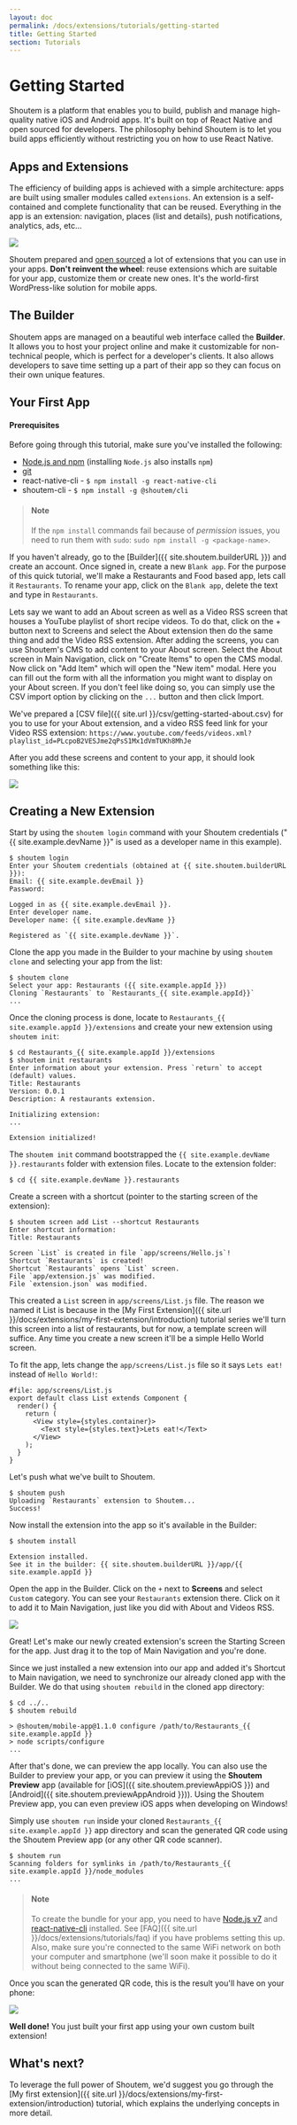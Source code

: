 ```yaml
---
layout: doc
permalink: /docs/extensions/tutorials/getting-started
title: Getting Started
section: Tutorials
---
```


# Getting Started

Shoutem is a platform that enables you to build, publish and manage high-quality native iOS and Android apps. It's built on top of React Native and open sourced for developers. The philosophy behind Shoutem is to let you build apps efficiently without restricting you on how to use React Native.

## Apps and Extensions

The efficiency of building apps is achieved with a simple architecture: apps are built using smaller modules called `extensions`. An extension is a self-contained and complete functionality that can be reused. Everything in the app is an extension: navigation, places (list and details), push notifications, analytics, ads, etc...

<p class="image">
<img src='{{ site.url }}/img/tutorials/getting-started/apps-are-made-of-extensions.png'/>
</p>

Shoutem prepared and [open sourced](https://github.com/shoutem/extensions) a lot of extensions that you can use in your apps. **Don't reinvent the wheel**: reuse extensions which are suitable for your app, customize them or create new ones. It's the world-first WordPress-like solution for mobile apps.

## The Builder

Shoutem apps are managed on a beautiful web interface called the **Builder**. It allows you to host your project online and make it customizable for non-technical people, which is perfect for a developer's clients. It also allows developers to save time setting up a part of their app so they can focus on their own unique features.

## Your First App

#### Prerequisites

Before going through this tutorial, make sure you've installed the following:

- [Node.js and npm](https://nodejs.org/en/download/) (installing `Node.js` also installs `npm`)
- [git](https://git-scm.com/book/en/v2/Getting-Started-Installing-Git)
- react-native-cli - `$ npm install -g react-native-cli`
- shoutem-cli - `$ npm install -g @shoutem/cli`

> #### Note
> If the `npm install` commands fail because of _permission_ issues, you need to run them with `sudo`: `sudo npm install -g <package-name>`.

If you haven't already, go to the [Builder]({{ site.shoutem.builderURL }}) and create an account. Once signed in, create a new `Blank app`. For the purpose of this quick tutorial, we'll make a Restaurants and Food based app, lets call it `Restaurants`. To rename your app, click on the `Blank app`, delete the text and type in `Restaurants`.

Lets say we want to add an About screen as well as a Video RSS screen that houses a YouTube playlist of short recipe videos. To do that, click on the + button next to Screens and select the About extension then do the same thing and add the Video RSS extension. After adding the screens, you can use Shoutem's CMS to add content to your About screen. Select the About screen in Main Navigation, click on "Create Items" to open the CMS modal. Now click on "Add Item" which will open the "New item" modal. Here you can fill out the form with all the information you might want to display on your About screen. If you don't feel like doing so, you can simply use the CSV import option by clicking on the `...` button and then click Import.

We've prepared a [CSV file]({{ site.url }}/csv/getting-started-about.csv) for you to use for your About extension, and a video RSS feed link for your Video RSS extension:
`https://www.youtube.com/feeds/videos.xml?playlist_id=PLcpoB2VESJme2qPsS1Mx1dVmTUKh8MhJe`

After you add these screens and content to your app, it should look something like this:

<p class="image">
<img src='{{ site.url }}/img/tutorials/getting-started/about-videos-screens.png'/>
</p>

## Creating a New Extension

Start by using the `shoutem login` command with your Shoutem credentials ("{{ site.example.devName }}" is used as a developer name in this example).

```ShellSession
$ shoutem login
Enter your Shoutem credentials (obtained at {{ site.shoutem.builderURL }}):
Email: {{ site.example.devEmail }}
Password:

Logged in as {{ site.example.devEmail }}.
Enter developer name.
Developer name: {{ site.example.devName }}

Registered as `{{ site.example.devName }}`.
```

Clone the app you made in the Builder to your machine by using `shoutem clone` and selecting your app from the list:

```ShellSession
$ shoutem clone
Select your app: Restaurants ({{ site.example.appId }})
Cloning `Restaurants` to `Restaurants_{{ site.example.appId}}`
...
```

Once the cloning process is done, locate to `Restaurants_{{ site.example.appId }}/extensions` and create your new extension using `shoutem init`:

```ShellSession
$ cd Restaurants_{{ site.example.appId }}/extensions
$ shoutem init restaurants
Enter information about your extension. Press `return` to accept (default) values.
Title: Restaurants
Version: 0.0.1
Description: A restaurants extension.

Initializing extension:
...

Extension initialized!
```

The `shoutem init` command bootstrapped the `{{ site.example.devName }}.restaurants` folder with extension files. Locate to the extension folder:

```ShellSession
$ cd {{ site.example.devName }}.restaurants
```

Create a screen with a shortcut (pointer to the starting screen of the extension):

```ShellSession
$ shoutem screen add List --shortcut Restaurants
Enter shortcut information:
Title: Restaurants

Screen `List` is created in file `app/screens/Hello.js`!
Shortcut `Restaurants` is created!
Shortcut `Restaurants` opens `List` screen.
File `app/extension.js` was modified.
File `extension.json` was modified.
```

This created a `List` screen in `app/screens/List.js` file. The reason we named it List is because in the [My First Extension]({{ site.url }}/docs/extensions/my-first-extension/introduction) tutorial series we'll turn this screen into a list of restaurants, but for now, a template screen will suffice. Any time you create a new screen it'll be a simple Hello World screen.

To fit the app, lets change the `app/screens/List.js` file so it says `Lets eat!` instead of `Hello World!`:

```JavaScript{5}
#file: app/screens/List.js
export default class List extends Component {
  render() {
    return (
      <View style={styles.container}>
        <Text style={styles.text}>Lets eat!</Text>
      </View>
    );
  }
}
```

Let's push what we've built to Shoutem.

```ShellSession
$ shoutem push
Uploading `Restaurants` extension to Shoutem...
Success!
```

Now install the extension into the app so it's available in the Builder:

```ShellSession
$ shoutem install

Extension installed.
See it in the builder: {{ site.shoutem.builderURL }}/app/{{ site.example.appId }}
```

Open the app in the Builder. Click on the `+` next to **Screens** and select `Custom` category. You can see your `Restaurants` extension there. Click on it to add it to Main Navigation, just like you did with About and Videos RSS.

<p class="image">
<img src='{{ site.url }}/img/tutorials/getting-started/adding-custom-extension.png'/>
</p>

Great! Let's make our newly created extension's screen the Starting Screen for the app. Just drag it to the top of Main Navigation and you're done.

Since we just installed a new extension into our app and added it's Shortcut to Main navigation, we need to synchronize our already cloned app with the Builder. We do that using `shoutem rebuild` in the cloned app directory:

```ShellSession
$ cd ../..
$ shoutem rebuild

> @shoutem/mobile-app@1.1.0 configure /path/to/Restaurants_{{ site.example.appId }}
> node scripts/configure
...
```

After that's done, we can preview the app locally. You can also use the Builder to preview your app, or you can preview it using the **Shoutem Preview** app (available for [iOS]({{ site.shoutem.previewAppiOS }}) and [Android]({{ site.shoutem.previewAppAndroid }})). Using the Shoutem Preview app, you can even preview iOS apps when developing on Windows!

Simply use `shoutem run` inside your cloned `Restaurants_{{ site.example.appId }}` app directory and scan the generated QR code using the Shoutem Preview app (or any other QR code scanner).

```ShellSession
$ shoutem run
Scanning folders for symlinks in /path/to/Restaurants_{{ site.example.appId }}/node_modules
...
```

> #### Note
> To create the bundle for your app, you need to have [Node.js v7](https://nodejs.org/en/) and [react-native-cli](http://npmjs.com/package/react-native-cli) installed. See [FAQ]({{ site.url }}/docs/extensions/tutorials/faq) if you have problems setting this up.
> Also, make sure you're connected to the same WiFi network on both your computer and smartphone (we'll soon make it possible to do it without being connected to the same WiFi).

Once you scan the generated QR code, this is the result you'll have on your phone:

<p class="image">
<img src='{{ site.url }}/img/tutorials/getting-started/shoutem-run.png'/>
</p>

**Well done!** You just built your first app using your own custom built extension!

## What's next?

To leverage the full power of Shoutem, we'd suggest you go through the [My first extension]({{ site.url }}/docs/extensions/my-first-extension/introduction) tutorial, which explains the underlying concepts in more detail.
